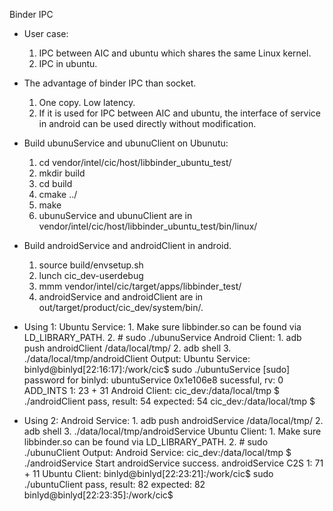 Binder IPC

* User case:
    1. IPC between AIC and ubuntu which shares the same Linux kernel. 
    2. IPC in ubuntu.

* The advantage of binder IPC than socket.
    1. One copy. Low latency.
    2. If it is used for IPC between AIC and ubuntu, the interface of service in android can be used directly without modification.

* Build ubunuService and ubunuClient on Ubunutu:
    1. cd vendor/intel/cic/host/libbinder_ubuntu_test/
    2. mkdir build
    3. cd build
    4. cmake ../
    5. make
    6. ubunuService and ubunuClient are in vendor/intel/cic/host/libbinder_ubuntu_test/bin/linux/

* Build androidService and androidClient in android.
    1. source build/envsetup.sh
    2. lunch cic_dev-userdebug
    3. mmm vendor/intel/cic/target/apps/libbinder_test/
    4. androidService and androidClient are in out/target/product/cic_dev/system/bin/.

* Using 1:
    Ubuntu Service: 
        1. Make sure libbinder.so can be found via LD_LIBRARY_PATH.
        2. # sudo ./ubunuService
    Android Client:
        1. adb push androidClient /data/local/tmp/
        2. adb shell
        3. ./data/local/tmp/androidClient
    Output:
        Ubuntu Service:
            binlyd@binlyd[22:16:17]:/work/cic$ sudo ./ubuntuService 
            [sudo] password for binlyd: 
            ubuntuService 0x1e106e8 sucessful, rv: 0
            ADD_INTS 1: 23 + 31
        Android Client:
            cic_dev:/data/local/tmp $ ./androidClient
            pass, result: 54 expected: 54
            cic_dev:/data/local/tmp $ 

* Using 2:
    Android Service: 
        1. adb push androidService /data/local/tmp/
        2. adb shell
        3. ./data/local/tmp/androidService
    Ubuntu Client:
        1. Make sure libbinder.so can be found via LD_LIBRARY_PATH.
        2. # sudo ./ubunuClient
    Output:
        Android Service:
            cic_dev:/data/local/tmp $ ./androidService
            Start androidService success.
            androidService C2S 1: 71 + 11
        Ubuntu Client:
            binlyd@binlyd[22:23:21]:/work/cic$ sudo ./ubuntuClient 
            pass, result: 82 expected: 82
            binlyd@binlyd[22:23:35]:/work/cic$ 
    
